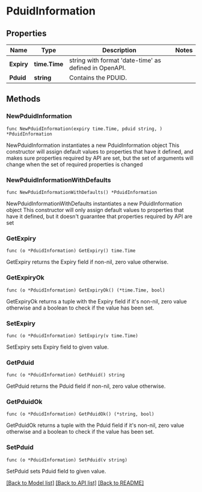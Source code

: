 # PduidInformation

## Properties

Name | Type | Description | Notes
------------ | ------------- | ------------- | -------------
**Expiry** | **time.Time** | string with format &#39;date-time&#39; as defined in OpenAPI. | 
**Pduid** | **string** | Contains the PDUID. | 

## Methods

### NewPduidInformation

`func NewPduidInformation(expiry time.Time, pduid string, ) *PduidInformation`

NewPduidInformation instantiates a new PduidInformation object
This constructor will assign default values to properties that have it defined,
and makes sure properties required by API are set, but the set of arguments
will change when the set of required properties is changed

### NewPduidInformationWithDefaults

`func NewPduidInformationWithDefaults() *PduidInformation`

NewPduidInformationWithDefaults instantiates a new PduidInformation object
This constructor will only assign default values to properties that have it defined,
but it doesn't guarantee that properties required by API are set

### GetExpiry

`func (o *PduidInformation) GetExpiry() time.Time`

GetExpiry returns the Expiry field if non-nil, zero value otherwise.

### GetExpiryOk

`func (o *PduidInformation) GetExpiryOk() (*time.Time, bool)`

GetExpiryOk returns a tuple with the Expiry field if it's non-nil, zero value otherwise
and a boolean to check if the value has been set.

### SetExpiry

`func (o *PduidInformation) SetExpiry(v time.Time)`

SetExpiry sets Expiry field to given value.


### GetPduid

`func (o *PduidInformation) GetPduid() string`

GetPduid returns the Pduid field if non-nil, zero value otherwise.

### GetPduidOk

`func (o *PduidInformation) GetPduidOk() (*string, bool)`

GetPduidOk returns a tuple with the Pduid field if it's non-nil, zero value otherwise
and a boolean to check if the value has been set.

### SetPduid

`func (o *PduidInformation) SetPduid(v string)`

SetPduid sets Pduid field to given value.



[[Back to Model list]](../README.md#documentation-for-models) [[Back to API list]](../README.md#documentation-for-api-endpoints) [[Back to README]](../README.md)


